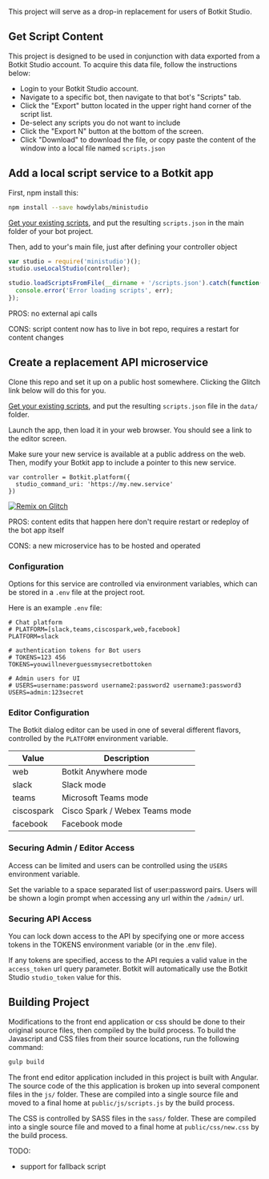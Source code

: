 This project will serve as a drop-in replacement for users of Botkit Studio.

## Get Script Content

This project is designed to be used in conjunction with data exported from a Botkit Studio account.  To acquire this data file, follow the instructions below:

* Login to your Botkit Studio account.  
* Navigate to a specific bot, then navigate to that bot's "Scripts" tab.
* Click the "Export" button located in the upper right hand corner of the script list.
* De-select any scripts you do not want to include
* Click the "Export N" button at the bottom of the screen.
* Click "Download" to download the file, or copy paste the content of the window into a local file named `scripts.json`

## Add a local script service to a Botkit app

First, npm install this:

```bash
npm install --save howdylabs/ministudio
```

[Get your existing scripts](#get-script-content), and put the resulting `scripts.json` in the main folder of your bot project.

Then, add to your's main file, just after defining your controller object

```js
var studio = require('ministudio')();
studio.useLocalStudio(controller);

studio.loadScriptsFromFile(__dirname + '/scripts.json').catch(function(err) {
  console.error('Error loading scripts', err);
});
```

PROS: no external api calls

CONS: script content now has to live in bot repo, requires a restart for content changes


## Create a replacement API microservice

Clone this repo and set it up on a public host somewhere. Clicking the Glitch link below will do this for you.

[Get your existing scripts](#get-script-content), and put the resulting `scripts.json` file in the `data/` folder.

Launch the app, then load it in your web browser. You should see a link to the editor screen.

Make sure your new service is available at a public address on the web. Then, modify your Botkit app to include a pointer to this new service.

```
var controller = Botkit.platform({
  studio_command_uri: 'https://my.new.service'
})
```

[![Remix on Glitch](https://cdn.glitch.com/2703baf2-b643-4da7-ab91-7ee2a2d00b5b%2Fremix-button.svg)](https://glitch.com/edit/#!/import/github/howdylabs/ministudio)

PROS: content edits that happen here don't require restart or redeploy of the bot app itself

CONS: a new microservice has to be hosted and operated

### Configuration

Options for this service are controlled via environment variables, which can be stored in a `.env` file at the project root.

Here is an example `.env` file:

```
# Chat platform
# PLATFORM=[slack,teams,ciscospark,web,facebook]
PLATFORM=slack

# authentication tokens for Bot users
# TOKENS=123 456
TOKENS=youwillneverguessmysecretbottoken

# Admin users for UI
# USERS=username:password username2:password2 username3:password3
USERS=admin:123secret
```

### Editor Configuration

The Botkit dialog editor can be used in one of several different flavors, controlled by the `PLATFORM` environment variable.

| Value | Description
|--- |---
| web | Botkit Anywhere mode
| slack | Slack mode
| teams | Microsoft Teams mode
| ciscospark | Cisco Spark / Webex Teams mode
| facebook | Facebook mode


### Securing Admin / Editor Access

Access can be limited and users can be controlled using the `USERS` environment variable.

Set the variable to a space separated list of user:password pairs. Users will be shown a login prompt when accessing any url within the `/admin/` url.

### Securing API Access

You can lock down access to the API by specifying one or more access tokens in the TOKENS environment variable (or in the .env file).  

If any tokens are specified, access to the API requies a valid value in the `access_token` url query parameter.  Botkit will automatically use the Botkit Studio `studio_token` value for this.

## Building Project

Modifications to the front end application or css should be done to their original source files, then compiled by the build process. To build the Javascript and CSS files from their source locations, run the following command:

```bash
gulp build
```

The front end editor application included in this project is built with Angular. The source code of the this application is broken up into several component files in the `js/` folder. These are compiled into a single source file and moved to a final home at `public/js/scripts.js`  by the build process.

The CSS is controlled by SASS files in the `sass/` folder. These are compiled into a single source file and moved to a final home at `public/css/new.css`  by the build process.





TODO:

* support for fallback script
